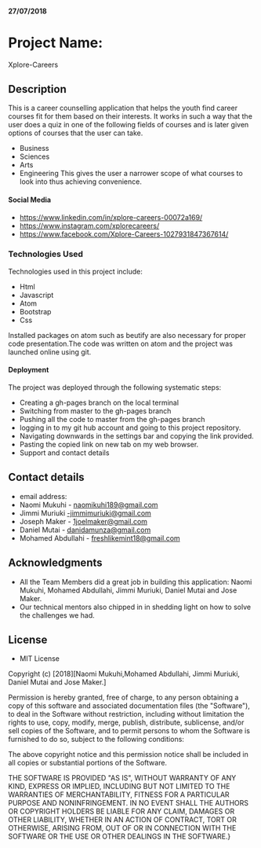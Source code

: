 
#### 27/07/2018

# Project Name:
Xplore-Careers

## Description
This is a career counselling application that helps the youth find career courses fit for them based on their interests. It works in such a way that the user does a quiz in one of the following fields of courses and is later given options of courses that the user can take.  
* Business
* Sciences
* Arts
* Engineering
This gives the user a narrower scope of what courses to look into thus achieving convenience.


#### Social Media
* https://www.linkedin.com/in/xplore-careers-00072a169/
* https://www.instagram.com/xplorecareers/
* https://www.facebook.com/Xplore-Careers-1027931847367614/

### Technologies Used
Technologies used in this project include:
* Html
* Javascript
* Atom
* Bootstrap
* Css

Installed packages on atom such as beutify are also necessary for proper code presentation.The code was written on atom and the project was launched online using git.

#### Deployment
The project was deployed through the following systematic steps:

* Creating a gh-pages branch on the local terminal
* Switching from master to the gh-pages branch
* Pushing all the code to master from the gh-pages branch
* logging in to my git hub account and going to this project repository.
* Navigating downwards in the settings bar and copying the link provided.
* Pasting the copied link on new tab on my web browser.
* Support and contact details

## Contact details 
* email address: 
* Naomi Mukuhi - naomikuhi189@gmail.com
* Jimmi Muriuki -jimmimuriuki@gmail.com
* Joseph Maker - 1joelmaker@gmail.com
* Daniel Mutai - danidamunza@gmail.com
* Mohamed Abdullahi - freshlikemint18@gmail.com


## Acknowledgments

* All the Team Members did a great job in building this application: Naomi Mukuhi, Mohamed Abdullahi, Jimmi Muriuki, Daniel Mutai and Jose Maker.
* Our technical mentors also chipped in in shedding light on how to solve the challenges we had.

## License
* MIT License

Copyright (c) [2018][Naomi Mukuhi,Mohamed Abdullahi, Jimmi Muriuki, Daniel Mutai and Jose Maker.]

Permission is hereby granted, free of charge, to any person obtaining a copy of this software and associated documentation files (the "Software"), to deal in the Software without restriction, including without limitation the rights to use, copy, modify, merge, publish, distribute, sublicense, and/or sell copies of the Software, and to permit persons to whom the Software is furnished to do so, subject to the following conditions:

The above copyright notice and this permission notice shall be included in all copies or substantial portions of the Software.

THE SOFTWARE IS PROVIDED "AS IS", WITHOUT WARRANTY OF ANY KIND, EXPRESS OR IMPLIED, INCLUDING BUT NOT LIMITED TO THE WARRANTIES OF MERCHANTABILITY, FITNESS FOR A PARTICULAR PURPOSE AND NONINFRINGEMENT. IN NO EVENT SHALL THE AUTHORS OR COPYRIGHT HOLDERS BE LIABLE FOR ANY CLAIM, DAMAGES OR OTHER LIABILITY, WHETHER IN AN ACTION OF CONTRACT, TORT OR OTHERWISE, ARISING FROM, OUT OF OR IN CONNECTION WITH THE SOFTWARE OR THE USE OR OTHER DEALINGS IN THE SOFTWARE.}
